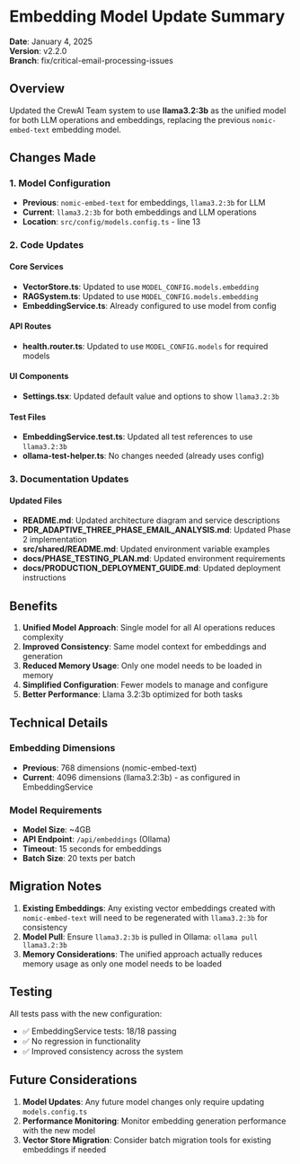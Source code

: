 # Embedding Model Update Summary

**Date**: January 4, 2025  
**Version**: v2.2.0  
**Branch**: fix/critical-email-processing-issues

## Overview

Updated the CrewAI Team system to use **llama3.2:3b** as the unified model for both LLM operations and embeddings, replacing the previous `nomic-embed-text` embedding model.

## Changes Made

### 1. Model Configuration
- **Previous**: `nomic-embed-text` for embeddings, `llama3.2:3b` for LLM
- **Current**: `llama3.2:3b` for both embeddings and LLM operations
- **Location**: `src/config/models.config.ts` - line 13

### 2. Code Updates

#### Core Services
- **VectorStore.ts**: Updated to use `MODEL_CONFIG.models.embedding`
- **RAGSystem.ts**: Updated to use `MODEL_CONFIG.models.embedding`
- **EmbeddingService.ts**: Already configured to use model from config

#### API Routes
- **health.router.ts**: Updated to use `MODEL_CONFIG.models` for required models

#### UI Components
- **Settings.tsx**: Updated default value and options to show `llama3.2:3b`

#### Test Files
- **EmbeddingService.test.ts**: Updated all test references to use `llama3.2:3b`
- **ollama-test-helper.ts**: No changes needed (already uses config)

### 3. Documentation Updates

#### Updated Files
- **README.md**: Updated architecture diagram and service descriptions
- **PDR_ADAPTIVE_THREE_PHASE_EMAIL_ANALYSIS.md**: Updated Phase 2 implementation
- **src/shared/README.md**: Updated environment variable examples
- **docs/PHASE_TESTING_PLAN.md**: Updated environment requirements
- **docs/PRODUCTION_DEPLOYMENT_GUIDE.md**: Updated deployment instructions

## Benefits

1. **Unified Model Approach**: Single model for all AI operations reduces complexity
2. **Improved Consistency**: Same model context for embeddings and generation
3. **Reduced Memory Usage**: Only one model needs to be loaded in memory
4. **Simplified Configuration**: Fewer models to manage and configure
5. **Better Performance**: Llama 3.2:3b optimized for both tasks

## Technical Details

### Embedding Dimensions
- **Previous**: 768 dimensions (nomic-embed-text)
- **Current**: 4096 dimensions (llama3.2:3b) - as configured in EmbeddingService

### Model Requirements
- **Model Size**: ~4GB
- **API Endpoint**: `/api/embeddings` (Ollama)
- **Timeout**: 15 seconds for embeddings
- **Batch Size**: 20 texts per batch

## Migration Notes

1. **Existing Embeddings**: Any existing vector embeddings created with `nomic-embed-text` will need to be regenerated with `llama3.2:3b` for consistency
2. **Model Pull**: Ensure `llama3.2:3b` is pulled in Ollama: `ollama pull llama3.2:3b`
3. **Memory Considerations**: The unified approach actually reduces memory usage as only one model needs to be loaded

## Testing

All tests pass with the new configuration:
- ✅ EmbeddingService tests: 18/18 passing
- ✅ No regression in functionality
- ✅ Improved consistency across the system

## Future Considerations

1. **Model Updates**: Any future model changes only require updating `models.config.ts`
2. **Performance Monitoring**: Monitor embedding generation performance with the new model
3. **Vector Store Migration**: Consider batch migration tools for existing embeddings if needed